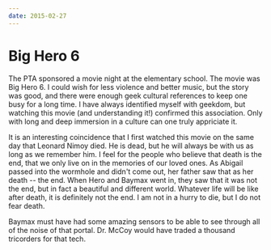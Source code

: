```yaml
---
date: 2015-02-27
---
```


Big Hero 6
==========

The PTA sponsored a movie night at the elementary school. The movie was Big Hero 6. I could wish for less violence and better music, but the story was good, and there were enough geek cultural references to keep one busy for a long time.  I have always identified myself with geekdom, but watching this movie (and understanding it!) confirmed this association. Only with long and deep immersion in a culture can one truly appriciate it.

It is an interesting coincidence that I first watched this movie on the same day that Leonard Nimoy died. He is dead, but he will always be with us as long as we remember him. I feel for the people who believe that death is the end, that we only live on in the memories of our loved ones. As Abigail passed into the wormhole and didn't come out, her father saw that as her death -- the end.  When Hero and Baymax went in, they saw that it was not the end, but in fact a beautiful and different world.  Whatever life will be like after death, it is definitely not the end.  I am not in a hurry to die, but I do not fear death.

Baymax must have had some amazing sensors to be able to see through all of the noise of that portal. Dr. McCoy would have traded a thousand tricorders for that tech.

